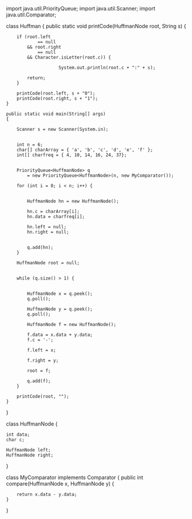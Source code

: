 import java.util.PriorityQueue;
import java.util.Scanner;
import java.util.Comparator;

class Huffman {
	public static void printCode(HuffmanNode root, String s)
	{

		if (root.left
				== null
			&& root.right
				== null
			&& Character.isLetter(root.c)) {

                        System.out.println(root.c + ":" + s);

			return;
		}

		printCode(root.left, s + "0");
		printCode(root.right, s + "1");
	}

	public static void main(String[] args)
	{

		Scanner s = new Scanner(System.in);

		
		int n = 6;
		char[] charArray = { 'a', 'b', 'c', 'd', 'e', 'f' };
		int[] charfreq = { 4, 10, 14, 16, 24, 37};

		
		PriorityQueue<HuffmanNode> q
			= new PriorityQueue<HuffmanNode>(n, new MyComparator());

		for (int i = 0; i < n; i++) {

			
			HuffmanNode hn = new HuffmanNode();

			hn.c = charArray[i];
			hn.data = charfreq[i];

			hn.left = null;
			hn.right = null;

			
			q.add(hn);
		}

		HuffmanNode root = null;

		
		while (q.size() > 1) {

		
			HuffmanNode x = q.peek();
			q.poll();
			
			HuffmanNode y = q.peek();
			q.poll();
			
			HuffmanNode f = new HuffmanNode();

			f.data = x.data + y.data;
			f.c = '-';
			
			f.left = x;
			
			f.right = y;
		
			root = f;

			q.add(f);
		}

		printCode(root, "");
	}
}


class HuffmanNode {

	int data;
	char c;

	HuffmanNode left;
	HuffmanNode right;
}


class MyComparator implements Comparator<HuffmanNode> {
	public int compare(HuffmanNode x, HuffmanNode y)
	{

		return x.data - y.data;
	}
}

